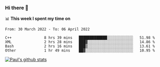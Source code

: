 ### Hi there 👋

📊 **This week I spent my time on**
<!--START_SECTION:waka-->

```text
From: 30 March 2022 - To: 06 April 2022

C++               8 hrs 39 mins   █████████████░░░░░░░░░░░░   51.98 %
XML               2 hrs 28 mins   ███▓░░░░░░░░░░░░░░░░░░░░░   14.86 %
Bash              2 hrs 16 mins   ███▒░░░░░░░░░░░░░░░░░░░░░   13.61 %
Other             1 hr 49 mins    ██▓░░░░░░░░░░░░░░░░░░░░░░   10.95 %
```

<!--END_SECTION:waka-->


[![Paul's github stats](https://github-readme-stats.vercel.app/api?username=mickeyouyou&theme=dracula&show_icons=true)](https://github.com/anuraghazra/github-readme-stats)
